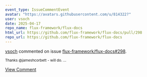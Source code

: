 ```yaml
---
event_type: IssueCommentEvent
avatar: "https://avatars.githubusercontent.com/u/814322?"
user: vsoch
date: 2025-04-17
repo_name: flux-framework/flux-docs
html_url: https://github.com/flux-framework/flux-docs/pull/298
repo_url: https://github.com/flux-framework/flux-docs
---
```


<a href='https://github.com/vsoch' target='_blank'>vsoch</a> commented on issue <a href='https://github.com/flux-framework/flux-docs/pull/298' target='_blank'>flux-framework/flux-docs#298</a>.

<small>Thanks @jameshcorbett - will do. ...</small>

<a href='https://github.com/flux-framework/flux-docs/pull/298' target='_blank'>View Comment</a>